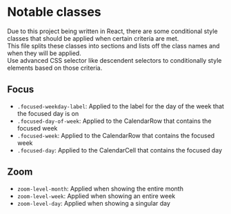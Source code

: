 # Notable classes
Due to this project being written in React, there are some conditional style classes that should be applied when certain criteria are met.<br>
This file splits these classes into sections and lists off the class names and when they will be applied.<br>
Use advanced CSS selector like descendent selectors to conditionally style elements based on those criteria.

## Focus
* `.focused-weekday-label`: Applied to the label for the day of the week that the focused day is on
* `.focused-day-of-week`: Applied to the CalendarRow that contains the focused week
* `.focused-week`: Applied to the CalendarRow that contains the focused week
* `.focused-day`: Applied to the CalendarCell that contains the focused day

## Zoom
* `zoom-level-month`: Applied when showing the entire month
* `zoom-level-week`: Applied when showing an entire week
* `zoom-level-day`: Applied when showing a singular day
